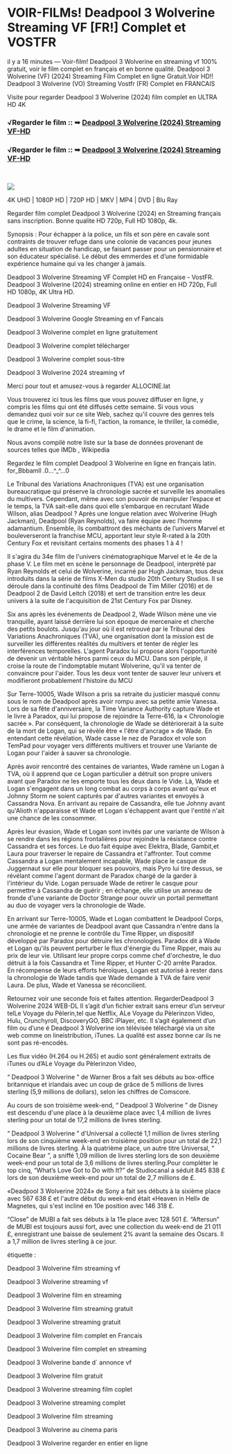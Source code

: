 # VOIR-FILMs! Deadpool 3 Wolverine Streaming VF [FR!] Complet et VOSTFR

il y a 16 minutes — Voir-film! Deadpool 3 Wolverine en streaming vf 100% gratuit, voir le film complet en français et en bonne qualité. Deadpool 3 Wolverine (VF) (2024) Streaming Film Complet en ligne Gratuit.Voir HD!! Deadpool 3 Wolverine (VO) Streaming Vostfr (FR) Complet en FRANCAIS

Visite pour regarder Deadpool 3 Wolverine (2024) film complet en ULTRA HD 4K
</br>
### √Regarder le film :: ➥ [Deadpool 3 Wolverine (2024) Streaming VF-HD](https://t.co/2btqOdEGia)

### √Regarder le film :: ➥ [Deadpool 3 Wolverine (2024) Streaming VF-HD](https://t.co/2btqOdEGia)
</br>
<p dir="auto"><a href="https://t.co/2btqOdEGia" title="PLAY NOW" rel="nofollow"><img src="https://i.imgur.com/jhNGoEt.gif" style="max-width: 100%;"></a></p>

4K UHD | 1080P HD | 720P HD | MKV | MP4 | DVD | Blu Ray

Regarder film complet Deadpool 3 Wolverine (2024) en Streaming français sans inscription. Bonne qualite HD 720p, Full HD 1080p, 4k.

Synopsis : Pour échapper à la police, un fils et son père en cavale sont contraints de trouver refuge dans une colonie de vacances pour jeunes adultes en situation de handicap, se faisant passer pour un pensionnaire et son éducateur spécialisé. Le début des emmerdes et d’une formidable expérience humaine qui va les changer à jamais.

Deadpool 3 Wolverine Streaming VF Complet HD en Française - VostFR. Deadpool 3 Wolverine (2024) streaming online en entier en HD 720p, Full HD 1080p, 4K Ultra HD.

Deadpool 3 Wolverine Streaming VF

Deadpool 3 Wolverine Google Streaming en vf Fancais

Deadpool 3 Wolverine complet en ligne gratuitement

Deadpool 3 Wolverine complet télécharger

Deadpool 3 Wolverine complet sous-titre

Deadpool 3 Wolverine 2024 streaming vf

Merci pour tout et amusez-vous à regarder ALLOCINE.lat

Vous trouverez ici tous les films que vous pouvez diffuser en ligne, y compris les films qui ont été diffusés cette semaine. Si vous vous demandez quoi voir sur ce site Web, sachez qu'il couvre des genres tels que le crime, la science, la fi-fi, l'action, la romance, le thriller, la comédie, le drame et le film d'animation.

Nous avons compilé notre liste sur la base de données provenant de sources telles que IMDb , Wikipedia

Regardez le film complet Deadpool 3 Wolverine en ligne en français latin. for_Bbbamll .0...^_^...0

Le Tribunal des Variations Anachroniques (TVA) est une organisation bureaucratique qui préserve la chronologie sacrée et surveille les anomalies du multivers. Cependant, même avec son pouvoir de manipuler l’espace et le temps, la TVA sait-elle dans quoi elle s’embarque en recrutant Wade Wilson, alias Deadpool ? Après une longue relation avec Wolverine (Hugh Jackman), Deadpool (Ryan Reynolds), va faire équipe avec l’homme adamantium. Ensemble, ils combattront des méchants de l’univers Marvel et bouleverseront la franchise MCU, apportant leur style R-rated à la 20th Century Fox et revisitant certains moments des phases 1 à 4 !

Il s'agira du 34e film de l'univers cinématographique Marvel et le 4e de la phase V. Le film met en scène le personnage de Deadpool, interprété par Ryan Reynolds et celui de Wolverine, incarné par Hugh Jackman, tous deux introduits dans la série de films X-Men du studio 20th Century Studios. Il se déroule dans la continuité des films Deadpool de Tim Miller (2016) et de Deadpool 2 de David Leitch (2018) et sert de transition entre les deux univers à la suite de l'acquisition de 21st Century Fox par Disney.

Six ans après les événements de Deadpool 2, Wade Wilson mène une vie tranquille, ayant laissé derrière lui son époque de mercenaire et cherche des petits boulots. Jusqu'au jour où il est retrouvé par le Tribunal des Variations Anachroniques (TVA), une organisation dont la mission est de surveiller les différentes réalités du multivers et tenter de régler les interférences temporelles. L'agent Paradox lui propose alors l'opportunité de devenir un véritable héros parmi ceux du MCU. Dans son périple, il croise la route de l'indomptable mutant Wolverine, qu'il va tenter de convaincre pour l'aider. Tous les deux vont tenter de sauver leur univers et modifieront probablement l'histoire du MCU

Sur Terre-10005, Wade Wilson a pris sa retraite du justicier masqué connu sous le nom de Deadpool après avoir rompu avec sa petite amie Vanessa. Lors de sa fête d'anniversaire, la Time Variance Authority capture Wade et le livre à Paradox, qui lui propose de rejoindre la Terre-616, la « Chronologie sacrée ». Par conséquent, la chronologie de Wade se détériorerait à la suite de la mort de Logan, qui se révèle être « l'être d'ancrage » de Wade. En entendant cette révélation, Wade casse le nez de Paradox et vole son TemPad pour voyager vers différents multivers et trouver une Variante de Logan pour l'aider à sauver sa chronologie.

Après avoir rencontré des centaines de variantes, Wade ramène un Logan à TVA, où il apprend que ce Logan particulier a détruit son propre univers avant que Paradox ne les emporte tous les deux dans le Vide. Là, Wade et Logan s'engagent dans un long combat au corps à corps avant qu'eux et Johnny Storm ne soient capturés par d'autres variantes et envoyés à Cassandra Nova. En arrivant au repaire de Cassandra, elle tue Johnny avant qu'Alioth n'apparaisse et Wade et Logan s'échappent avant que l'entité n'ait une chance de les consommer.

Après leur évasion, Wade et Logan sont invités par une variante de Wilson à se rendre dans les régions frontalières pour rejoindre la résistance contre Cassandra et ses forces. Le duo fait équipe avec Elektra, Blade, Gambit,et Laura pour traverser le repaire de Cassandra et l'affronter. Tout comme Cassandra a Logan mentalement incapable, Wade place le casque de Juggernaut sur elle pour bloquer ses pouvoirs, mais Pyro lui tire dessus, se révélant comme l'agent dormant de Paradox chargé de la garder à l'intérieur du Vide. Logan persuade Wade de retirer le casque pour permettre à Cassandra de guérir ; en échange, elle utilise un anneau de fronde d'une variante de Doctor Strange pour ouvrir un portail permettant au duo de voyager vers la chronologie de Wade.

En arrivant sur Terre-10005, Wade et Logan combattent le Deadpool Corps, une armée de variantes de Deadpool avant que Cassandra n'entre dans la chronologie et ne prenne le contrôle du Time Ripper, un dispositif développé par Paradox pour détruire les chronologies. Paradox dit à Wade et Logan qu'ils peuvent perturber le flux d'énergie du Time Ripper, mais au prix de leur vie. Utilisant leur propre corps comme chef d'orchestre, le duo détruit à la fois Cassandra et Time Ripper, et Hunter C-20 arrête Paradox. En récompense de leurs efforts héroïques, Logan est autorisé à rester dans la chronologie de Wade tandis que Wade demande à TVA de faire venir Laura. De plus, Wade et Vanessa se réconcilient.

Retournez voir une seconde fois et faites attention. RegarderDeadpool 3 Wolverine 2024 WEB-DL Il s’agit d’un fichier extrait sans erreur d’un serveur telLe Voyage du Pèlerin,tel que Netflix, ALe Voyage du Pèlerinzon Video, Hulu, Crunchyroll, DiscoveryGO, BBC iPlayer, etc. Il s’agit également d’un film ou d’une é Deadpool 3 Wolverine ion télévisée téléchargé via un site web comme on lineistribution, iTunes. La qualité est assez bonne car ils ne sont pas ré-encodés.

Les flux vidéo (H.264 ou H.265) et audio sont généralement extraits de iTunes ou d’ALe Voyage du Pèlerinzon Video,

“ Deadpool 3 Wolverine ” de Warner Bros a fait ses débuts au box-office britannique et irlandais avec un coup de grâce de 5 millions de livres sterling (5,9 millions de dollars), selon les chiffres de Comscore.

Au cours de son troisième week-end, “ Deadpool 3 Wolverine ” de Disney est descendu d'une place à la deuxième place avec 1,4 million de livres sterling pour un total de 17,2 millions de livres sterling.

“ Deadpool 3 Wolverine ” d'Universal a collecté 1,1 million de livres sterling lors de son cinquième week-end en troisième position pour un total de 22,1 millions de livres sterling. À la quatrième place, un autre titre Universal, “ Cocaine Bear ”, a sniffé 1,09 million de livres sterling lors de son deuxième week-end pour un total de 3,6 millions de livres sterling.Pour compléter le top cinq, “What’s Love Got to Do with It?” de Studiocanal a séduit 845 838 £ lors de son deuxième week-end pour un total de 2,7 millions de £.

«Deadpool 3 Wolverine 2024» de Sony a fait ses débuts à la sixième place avec 567 638 £ et l'autre début du week-end était «Heaven in Hell» de Magnetes, qui s'est incliné en 10e position avec 146 318 £.

“Close” de MUBI a fait ses débuts à la 11e place avec 128 501 £. “Aftersun” de MUBI est toujours aussi fort, avec une collection du week-end de 21 011 £, enregistrant une baisse de seulement 2% avant la semaine des Oscars. Il a 1,7 million de livres sterling à ce jour.

étiquette :

Deadpool 3 Wolverine film streaming vf

Deadpool 3 Wolverine streaming vf

Deadpool 3 Wolverine film en streaming

Deadpool 3 Wolverine film streaming gratuit

Deadpool 3 Wolverine streaming gratuit

Deadpool 3 Wolverine film complet en Francais

Deadpool 3 Wolverine film complet en streaming

Deadpool 3 Wolverine bande d` annonce vf

Deadpool 3 Wolverine film gratuit

Deadpool 3 Wolverine streaming film coplet

Deadpool 3 Wolverine streaming complet

Deadpool 3 Wolverine film streaming

Deadpool 3 Wolverine au cinema paris

Deadpool 3 Wolverine regarder en entier en ligne
